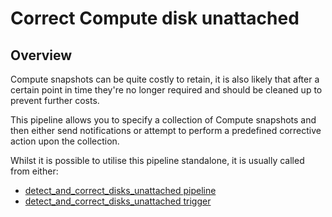 # Correct Compute disk unattached

## Overview

Compute snapshots can be quite costly to retain, it is also likely that after a certain point in time they're no longer required and should be cleaned up to prevent further costs.

This pipeline allows you to specify a collection of Compute snapshots and then either send notifications or attempt to perform a predefined corrective action upon the collection.

Whilst it is possible to utilise this pipeline standalone, it is usually called from either:
- [detect_and_correct_disks_unattached pipeline](https://hub.flowpipe.io/mods/turbot/azure_thrifty/pipelines/azure_thrifty.pipeline.detect_and_correct_disks_unattached)
- [detect_and_correct_disks_unattached trigger](https://hub.flowpipe.io/mods/turbot/azure_thrifty/triggers/azure_thrifty.trigger.query.detect_and_correct_disks_unattached)